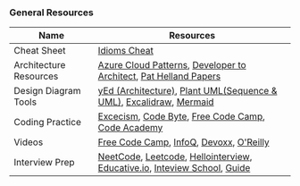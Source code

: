 ### General Resources

| Name                   | Resources                                                                                                                                                                                                                                               |
|------------------------|---------------------------------------------------------------------------------------------------------------------------------------------------------------------------------------------------------------------------------------------------------|
| Cheat Sheet            | [Idioms Cheat](https://www.programming-idioms.org/about#about-block-cheatsheets)                                                                                                                                                                        |
| Architecture Resources | [Azure Cloud Patterns](https://learn.microsoft.com/en-us/azure/architecture/patterns/#catalog-of-patterns),  [Developer to Architect](https://developertoarchitect.com/lessons/),  [Pat Helland Papers](https://dblp.org/pid/h/PatHelland.html)         |
| Design Diagram Tools   | [yEd (Architecture)](https://www.yworks.com/products/yed),  [Plant UML(Sequence & UML)](https://plantuml.com/), [Excalidraw](https://excalidraw.com/), [Mermaid](https://mermaid.js.org/intro/)                                                         |
| Coding Practice        | [Excecism](https://exercism.io/my/tracks), [Code Byte](https://coderbyte.com/), [Free Code Camp](https://www.freecodecamp.org), [Code Academy](https://www.codecademy.com/)                                                                             |
| Videos                 | [Free Code Camp](https://www.youtube.com/c/Freecodecamp/videos), [InfoQ](https://www.youtube.com/nctv/videos), [Devoxx](https://www.youtube.com/c/Devoxx2015/videos), [O'Reilly](https://learning.oreilly.com/home/)                                                                                    |
| Interview Prep         | [NeetCode](https://neetcode.io/), [Leetcode](https://leetcode.com), [Hellointerview](https://www.hellointerview.com/),   [Educative.io](https://www.educative.io/), [Inteview School](https://interviews.school/), [Guide](https://interviewguide.dev/) |
